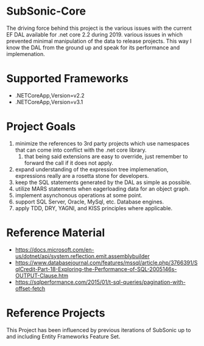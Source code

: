 # SubSonic-Core
The driving force behind this project is the various issues with the current EF DAL available for .net core 2.2 during 2019.
various issues in which prevented minimal manipulation of the data to release projects.
This way I know the DAL from the ground up and speak for its performance and implemenation. 

# Supported Frameworks
* .NETCoreApp,Version=v2.2
* .NETCoreApp,Version=v3.1

# Project Goals
1. minimize the references to 3rd party projects which use namespaces that can come into conflict with the .net core library.
   1. that being said extensions are easy to override, just remember to forward the call if it does not apply.
2. expand understanding of the expression tree implemenation, expressions really are a rosetta stone for developers.
3. keep the SQL statements generated by the DAL as simple as possible.
4. utilize MARS statements when eagerloading data for an object graph.
5. implement asynchonous operations at some point.
6. support SQL Server, Oracle, MySql, etc. Database engines.
7. apply TDD, DRY, YAGNI, and KISS principles where applicable.


# Reference Material
* https://docs.microsoft.com/en-us/dotnet/api/system.reflection.emit.assemblybuilder
* https://www.databasejournal.com/features/mssql/article.php/3766391/SqlCredit-Part-18-Exploring-the-Performance-of-SQL-2005146s-OUTPUT-Clause.htm
* https://sqlperformance.com/2015/01/t-sql-queries/pagination-with-offset-fetch

# Reference Projects
This Project has been influenced by previous iterations of SubSonic up to and including Entity Frameworks Feature Set.

